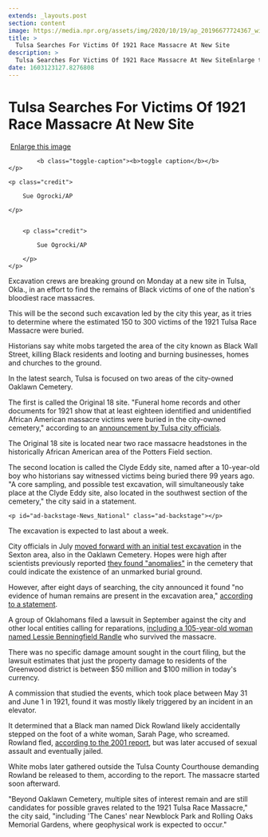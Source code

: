 ```yaml
--- 
extends: _layouts.post 
section: content 
image: https://media.npr.org/assets/img/2020/10/19/ap_20196677724367_wide-d195b218e83574c903d62bde6051e1f3e053a1cc.jpg?s=1400 
title: > 
  Tulsa Searches For Victims Of 1921 Race Massacre At New Site 
description: > 
  Tulsa Searches For Victims Of 1921 Race Massacre At New SiteEnlarge this image toggle caption Sue Ogrocki/AP Sue Ogrocki/APExcavation crews are breaking ground on Monday at a new site in Tulsa, Okla., in an effort to find the remains of Black victims of one of the nation's bloodiest race massacres.This will be the second such excavation led by the city this year, as it tries to determine where the estimated 150 to 300 victims of the 1921 Tulsa Race Massacre were buried."Funeral home records and other documents for 1921 show that at least eighteen identified and unidentified African American massacre victims were buried in the city-owned cemetery," according to an announcement by Tulsa city officials.The Original 18 site is located near two race massacre headstones in the historically African American area of the Potters Field section."Beyond Oaklawn Cemetery, multiple sites of interest remain and are still candidates for possible graves related to the 1921 Tulsa Race Massacre," the city said, "including 'The Canes' near Newblock Park and Rolling Oaks Memorial Gardens, where geophysical work is expected to occur." 
date: 1603123127.8276808 
--- 
```

<div><p class="storytitle">
      <h1>Tulsa Searches For Victims Of 1921 Race Massacre At New Site</h1>
   
   
   
</p><img src="https://media.npr.org/assets/img/2020/10/19/ap_20196677724367-0af7fe125dab166cf36754b94ed93eef8bab6c8d-s1100-c15.jpg" class="img lazyOnLoad" alt="">
        <a class="enlargelink" href="https://media.npr.org/assets/img/2020/10/19/ap_20196677724367-0af7fe125dab166cf36754b94ed93eef8bab6c8d-s1200.jpg">Enlarge this image</a>
        <p class="caption-wrap">
         


            <b class="toggle-caption"><b>toggle caption</b></b>
    </p>

    <p class="credit">
        
        Sue Ogrocki/AP
        
    </p>
<img alt="">
    <p class="image_data">
         
        <p class="credit">
            
            Sue Ogrocki/AP
            
        </p>
    </p>
<p>Excavation crews are breaking ground on Monday at a new site in Tulsa, Okla., in an effort to find the remains of Black victims of one of the nation's bloodiest race massacres. </p>   <p>This will be the second such excavation led by the city this year, as it tries to determine where the estimated 150 to 300 victims of the 1921 Tulsa Race Massacre were buried. </p>   <p>Historians say white mobs targeted the area of the city known as Black Wall Street, killing Black residents and looting and burning businesses, homes and churches to the ground. </p>   <p>In the latest search, Tulsa is focused on two areas of the city-owned Oaklawn Cemetery. </p>   <p>The first is called the Original 18 site. "Funeral home records and other documents for 1921 show that at least eighteen identified and unidentified African American massacre victims were buried in the city-owned cemetery," according to an <a href="https://www.cityoftulsa.org/press-room/1921-graves-core-sampling-and-second-test-excavation-to-begin-monday-at-8-am/">announcement by Tulsa city officials</a>.</p>   <p>The Original 18 site is located near two race massacre headstones in the historically African American area of the Potters Field section.</p>   <p>The second location is called the Clyde Eddy site, named after a 10-year-old boy who historians say witnessed victims being buried there 99 years ago. "A core sampling, and possible test excavation, will simultaneously take place at the Clyde Eddy site, also located in the southwest section of the cemetery," the city said in a statement.</p>   
    

    <p id="ad-backstage-News_National" class="ad-backstage"></p>

   <p>The excavation is expected to last about a week. </p>   <p>City officials in July <a href="https://www.npr.org/sections/live-updates-protests-for-racial-justice/2020/07/14/890785747/excavation-begins-for-possible-mass-grave-from-1921-tulsa-race-massacre">moved forward with an initial test excavation</a> in the Sexton area, also in the Oaklawn Cemetery.  Hopes were high after scientists previously reported <a href="https://www.npr.org/2019/12/17/789015343/new-research-identifies-possible-mass-graves-from1921-tulsa-race-massacre">they found "anomalies"</a> in the cemetery that could indicate the existence of an unmarked burial ground.</p>   <p>However, after eight days of searching, the city announced it found "no evidence of human remains are present in the excavation area," <a href="https://www.cityoftulsa.org/press-room/1921-graves-test-excavation-at-oaklawn-cemetery-complete/">according to a statement</a>.</p>   <p>A group of Oklahomans filed a lawsuit in September against the city and other local entities calling for reparations, <a href="https://www.npr.org/sections/live-updates-protests-for-racial-justice/2020/09/03/909151983/oklahoma-lawsuit-seeks-reparations-in-connection-to-1921-tulsa-massacre">including a 105-year-old woman named Lessie Benningfield Randle</a> who survived the massacre. </p>   <p>There was no specific damage amount sought in the court filing, but the lawsuit estimates that just the property damage to residents of the Greenwood district is between $50 million and $100 million in today's currency.</p>   <p>A commission that studied the events, which took place between May 31 and June 1 in 1921, found it was mostly likely triggered by an incident in an elevator. </p>   <p>It determined that a Black man named Dick Rowland likely accidentally stepped on the foot of a white woman, Sarah Page, who screamed. Rowland fled, <a href="https://www.okhistory.org/research/forms/freport.pdf">according to the 2001 report</a>, but was later accused of sexual assault and eventually jailed.</p>   <p>White mobs later gathered outside the Tulsa County Courthouse demanding Rowland be released to them, according to the report.  The massacre started soon afterward.</p>   <p>"Beyond Oaklawn Cemetery, multiple sites of interest remain and are still candidates for possible graves related to the 1921 Tulsa Race Massacre," the city said, "including 'The Canes' near Newblock Park and Rolling Oaks Memorial Gardens, where geophysical work is expected to occur." </p>
</div>